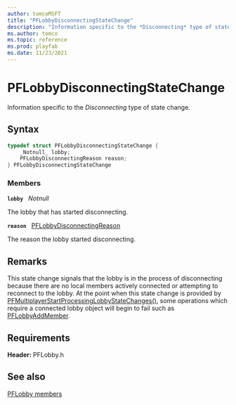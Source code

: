 ```yaml
---
author: tomcoMSFT
title: "PFLobbyDisconnectingStateChange"
description: "Information specific to the *Disconnecting* type of state change."
ms.author: tomco
ms.topic: reference
ms.prod: playfab
ms.date: 11/23/2021
---
```


# PFLobbyDisconnectingStateChange  

Information specific to the *Disconnecting* type of state change.  

## Syntax  
  
```cpp
typedef struct PFLobbyDisconnectingStateChange {  
    _Notnull_ lobby;  
    PFLobbyDisconnectingReason reason;  
} PFLobbyDisconnectingStateChange  
```
  
### Members  
  
**`lobby`** &nbsp; _Notnull_  
  
The lobby that has started disconnecting.
  
**`reason`** &nbsp; [PFLobbyDisconnectingReason](../enums/pflobbydisconnectingreason.md)  
  
The reason the lobby started disconnecting.
  
## Remarks  
  
This state change signals that the lobby is in the process of disconnecting because there are no local members actively connected or attempting to reconnect to the lobby. At the point when this state change is provided by [PFMultiplayerStartProcessingLobbyStateChanges()](../functions/pfmultiplayerstartprocessinglobbystatechanges.md), some operations which require a connected lobby object will begin to fail such as [PFLobbyAddMember](../functions/pflobbyaddmember.md).
  
## Requirements  
  
**Header:** PFLobby.h
  
## See also  
[PFLobby members](../pflobby_members.md)  

  
  
